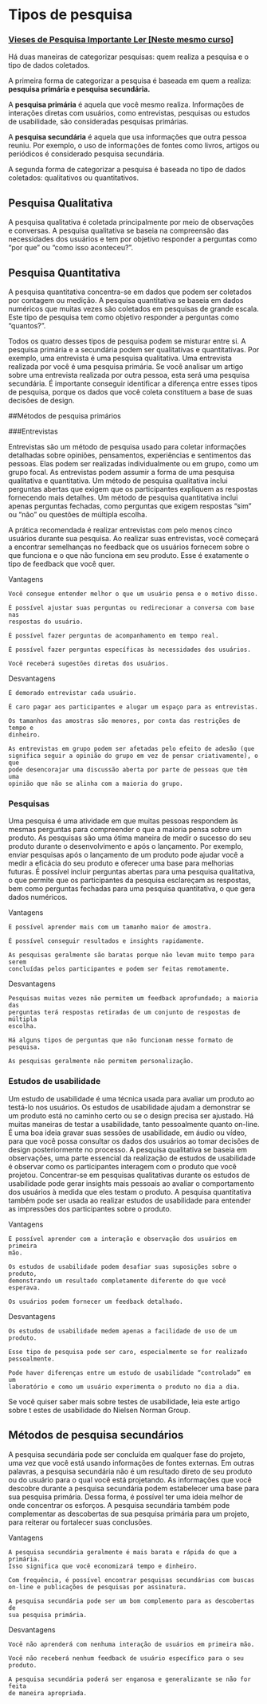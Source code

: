 # Tipos de pesquisa

### [Vieses de Pesquisa Importante Ler [Neste mesmo curso]](vies/README.MD)

Há duas maneiras de categorizar pesquisas: quem realiza a pesquisa e o tipo de
dados coletados.

A primeira forma de categorizar a pesquisa é baseada em quem a realiza:
**pesquisa primária e pesquisa secundária.**

A **pesquisa primária** é aquela que você mesmo realiza. Informações de
interações diretas com usuários, como entrevistas, pesquisas ou estudos de
usabilidade, são consideradas pesquisas primárias.

A **pesquisa secundária** é aquela que usa informações que outra pessoa reuniu.
Por exemplo, o uso de informações de fontes como livros, artigos ou periódicos
é considerado pesquisa secundária.

A segunda forma de categorizar a pesquisa é baseada no tipo de dados coletados:
qualitativos ou quantitativos.

## Pesquisa Qualitativa
A pesquisa qualitativa é coletada principalmente por meio de observações e
conversas. A pesquisa qualitativa se baseia na compreensão das necessidades dos
usuários e tem por objetivo responder a perguntas como “por que” ou
“como isso aconteceu?”.

## Pesquisa Quantitativa
A pesquisa quantitativa concentra-se em dados que podem ser coletados por
contagem ou medição. A pesquisa quantitativa se baseia em dados numéricos que
muitas vezes são coletados em pesquisas de grande escala. Este tipo de pesquisa
tem como objetivo responder a perguntas como “quantos?”.

Todos os quatro desses tipos de pesquisa podem se misturar entre si. A pesquisa
primária e a secundária podem ser qualitativas e quantitativas. Por exemplo,
uma entrevista é uma pesquisa qualitativa. Uma entrevista realizada por você é
uma pesquisa primária. Se você analisar um artigo sobre uma entrevista
realizada por outra pessoa, esta será uma pesquisa secundária. É importante
conseguir identificar a diferença entre esses tipos de pesquisa, porque os
dados que você coleta constituem a base de suas decisões de design.

##Métodos de pesquisa primários

###Entrevistas

Entrevistas são um método de pesquisa usado para coletar informações detalhadas
sobre opiniões, pensamentos, experiências e sentimentos das pessoas. Elas podem
ser realizadas individualmente ou em grupo, como um grupo focal.
As entrevistas podem assumir a forma de uma pesquisa qualitativa e quantitativa.
Um método de pesquisa qualitativa inclui perguntas abertas que exigem que os
participantes expliquem as respostas fornecendo mais detalhes. Um método de
pesquisa quantitativa inclui apenas perguntas fechadas, como perguntas que
exigem respostas “sim” ou “não” ou questões de múltipla escolha.

A prática recomendada é realizar entrevistas com pelo menos cinco usuários
durante sua pesquisa. Ao realizar suas entrevistas, você começará a encontrar
semelhanças no feedback que os usuários fornecem sobre o que funciona e o que
não funciona em seu produto. Esse é exatamente o tipo de feedback que você quer.

Vantagens

    Você consegue entender melhor o que um usuário pensa e o motivo disso.

    É possível ajustar suas perguntas ou redirecionar a conversa com base nas
    respostas do usuário.

    É possível fazer perguntas de acompanhamento em tempo real.

    É possível fazer perguntas específicas às necessidades dos usuários.

    Você receberá sugestões diretas dos usuários.

Desvantagens

    É demorado entrevistar cada usuário.

    É caro pagar aos participantes e alugar um espaço para as entrevistas.

    Os tamanhos das amostras são menores, por conta das restrições de tempo e
    dinheiro.

    As entrevistas em grupo podem ser afetadas pelo efeito de adesão (que
    significa seguir a opinião do grupo em vez de pensar criativamente), o que
    pode desencorajar uma discussão aberta por parte de pessoas que têm uma
    opinião que não se alinha com a maioria do grupo.

### Pesquisas

Uma pesquisa é uma atividade em que muitas pessoas respondem às mesmas perguntas
para compreender o que a maioria pensa sobre um produto. As pesquisas são uma
ótima maneira de medir o sucesso do seu produto durante o desenvolvimento e
após o lançamento. Por exemplo, enviar pesquisas após o lançamento de um
produto pode ajudar você a medir a eficácia do seu produto e oferecer uma base
para melhorias futuras.
É possível incluir perguntas abertas para uma pesquisa qualitativa, o que
permite que os participantes da pesquisa esclareçam as respostas, bem como
perguntas fechadas para uma pesquisa quantitativa, o que gera dados numéricos.

Vantagens

    É possível aprender mais com um tamanho maior de amostra.

    É possível conseguir resultados e insights rapidamente.

    As pesquisas geralmente são baratas porque não levam muito tempo para serem
    concluídas pelos participantes e podem ser feitas remotamente.

Desvantagens

    Pesquisas muitas vezes não permitem um feedback aprofundado; a maioria das
    perguntas terá respostas retiradas de um conjunto de respostas de múltipla
    escolha.

    Há alguns tipos de perguntas que não funcionam nesse formato de pesquisa.

    As pesquisas geralmente não permitem personalização.

### Estudos de usabilidade

Um estudo de usabilidade é uma técnica usada para avaliar um produto ao
testá-lo nos usuários. Os estudos de usabilidade ajudam a demonstrar se um
produto está no caminho certo ou se o design precisa ser ajustado. Há muitas
maneiras de testar a usabilidade, tanto pessoalmente quanto on-line. É uma boa
ideia gravar suas sessões de usabilidade, em áudio ou vídeo, para que você
possa consultar os dados dos usuários ao tomar decisões de design
posteriormente no processo.
A pesquisa qualitativa se baseia em observações,  uma parte essencial da
realização de estudos de usabilidade é observar como os participantes interagem
com o produto que você projetou. Concentrar-se em pesquisas qualitativas
durante os estudos de usabilidade pode gerar insights mais pessoais ao avaliar
o comportamento dos usuários à medida que eles testam o produto. A pesquisa
quantitativa também pode ser usada ao realizar estudos de usabilidade para
entender as impressões dos participantes sobre o produto.

Vantagens

    É possível aprender com a interação e observação dos usuários em primeira
    mão.

    Os estudos de usabilidade podem desafiar suas suposições sobre o produto,
    demonstrando um resultado completamente diferente do que você esperava.

    Os usuários podem fornecer um feedback detalhado.

Desvantagens

    Os estudos de usabilidade medem apenas a facilidade de uso de um produto.

    Esse tipo de pesquisa pode ser caro, especialmente se for realizado
    pessoalmente.

    Pode haver diferenças entre um estudo de usabilidade “controlado” em um
    laboratório e como um usuário experimenta o produto no dia a dia.

Se você quiser saber mais sobre testes de usabilidade, leia este artigo sobre t
estes de usabilidade do Nielsen Norman Group.

## Métodos de pesquisa secundários

A pesquisa secundária pode ser concluída em qualquer fase do projeto, uma vez
que você está usando informações de fontes externas. Em outras palavras, a
pesquisa secundária não é um resultado direto de seu produto ou do usuário para
o qual você está projetando. As informações que você descobre durante a
pesquisa secundária podem estabelecer uma base para sua pesquisa primária.
Dessa forma, é possível ter uma ideia melhor de onde concentrar os esforços.
A pesquisa secundária também pode complementar as descobertas de sua pesquisa
primária para um projeto, para reiterar ou fortalecer suas conclusões.

Vantagens

    A pesquisa secundária geralmente é mais barata e rápida do que a primária.
    Isso significa que você economizará tempo e dinheiro.

    Com frequência, é possível encontrar pesquisas secundárias com buscas
    on-line e publicações de pesquisas por assinatura.

    A pesquisa secundária pode ser um bom complemento para as descobertas de
    sua pesquisa primária.

Desvantagens

    Você não aprenderá com nenhuma interação de usuários em primeira mão.

    Você não receberá nenhum feedback de usuário específico para o seu produto.

    A pesquisa secundária poderá ser enganosa e generalizante se não for feita
    de maneira apropriada.
